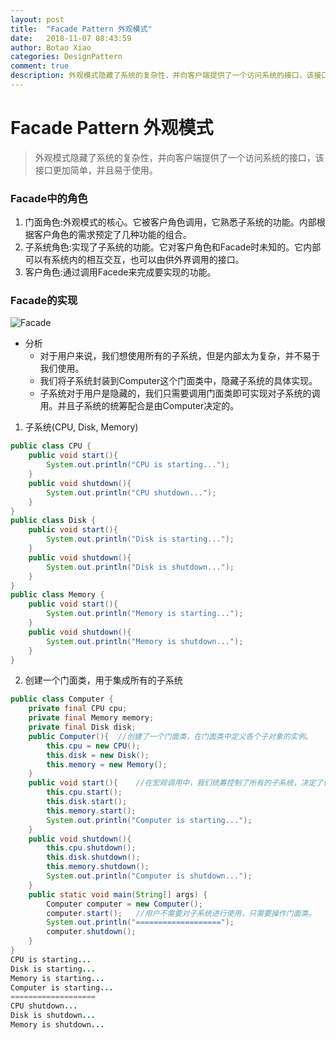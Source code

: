 ```yaml
---
layout: post
title:  "Facade Pattern 外观模式"
date:   2018-11-07 08:43:59
author: Botao Xiao
categories: DesignPattern
comment: true
description: 外观模式隐藏了系统的复杂性，并向客户端提供了一个访问系统的接口，该接口更加简单，并且易于使用。
---
```

# Facade Pattern 外观模式
> 外观模式隐藏了系统的复杂性，并向客户端提供了一个访问系统的接口，该接口更加简单，并且易于使用。

### Facade中的角色
1. 门面角色:外观模式的核心。它被客户角色调用，它熟悉子系统的功能。内部根据客户角色的需求预定了几种功能的组合。
2. 子系统角色:实现了子系统的功能。它对客户角色和Facade时未知的。它内部可以有系统内的相互交互，也可以由供外界调用的接口。
3. 客户角色:通过调用Facede来完成要实现的功能。

### Facade的实现
![Facade](https://i.imgur.com/3ogCDL9.png)

* 分析
	* 对于用户来说，我们想使用所有的子系统，但是内部太为复杂，并不易于我们使用。
	* 我们将子系统封装到Computer这个门面类中，隐藏子系统的具体实现。
	* 子系统对于用户是隐藏的，我们只需要调用门面类即可实现对子系统的调用。并且子系统的统筹配合是由Computer决定的。

1. 子系统(CPU, Disk, Memory)
```Java
public class CPU {
	public void start(){
		System.out.println("CPU is starting...");
	}
	public void shutdown(){
		System.out.println("CPU shutdown...");
	}
}
public class Disk {
	public void start(){
		System.out.println("Disk is starting...");
	}
	public void shutdown(){
		System.out.println("Disk is shutdown...");
	}
}
public class Memory {
	public void start(){
		System.out.println("Memory is starting...");
	}
	public void shutdown(){
		System.out.println("Memory is shutdown...");
	}
}
```

2. 创建一个门面类，用于集成所有的子系统
```Java
public class Computer {
	private final CPU cpu;
	private final Memory memory;
	private final Disk disk;
	public Computer(){	//创建了一个门面类，在门面类中定义各个子对象的实例。
		this.cpu = new CPU();
		this.disk = new Disk();
		this.memory = new Memory();
	}
	public void start(){	//在宏观调用中，我们统筹控制了所有的子系统，决定了使用的顺序，让复杂的子系统业务按照顺序执行。
		this.cpu.start();
		this.disk.start();
		this.memory.start();
		System.out.println("Computer is starting...");
	}
	public void shutdown(){
		this.cpu.shutdown();
		this.disk.shutdown();
		this.memory.shutdown();
		System.out.println("Computer is shutdown...");
	}
	public static void main(String[] args) {
		Computer computer = new Computer();
		computer.start();	//用户不需要对子系统进行使用，只需要操作门面类。
		System.out.println("===================");
		computer.shutdown();
	}
}
CPU is starting...
Disk is starting...
Memory is starting...
Computer is starting...
===================
CPU shutdown...
Disk is shutdown...
Memory is shutdown...
```
